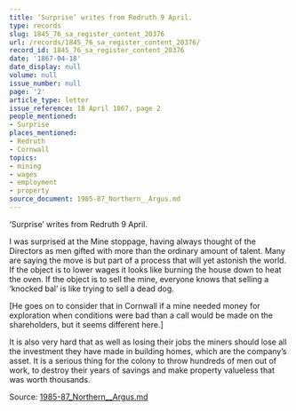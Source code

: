 ```yaml
---
title: ‘Surprise’ writes from Redruth 9 April.
type: records
slug: 1845_76_sa_register_content_20376
url: /records/1845_76_sa_register_content_20376/
record_id: 1845_76_sa_register_content_20376
date: '1867-04-18'
date_display: null
volume: null
issue_number: null
page: '2'
article_type: letter
issue_reference: 18 April 1867, page 2
people_mentioned:
- Surprise
places_mentioned:
- Redruth
- Cornwall
topics:
- mining
- wages
- employment
- property
source_document: 1985-87_Northern__Argus.md
---
```


‘Surprise’ writes from Redruth 9 April.

I was surprised at the Mine stoppage, having always thought of the Directors as men gifted with more than the ordinary amount of talent.  Many are saying the move is but part of a process that will yet astonish the world.  If the object is to lower wages it looks like burning the house down to heat the oven.  If the object is to sell the mine, everyone knows that selling a ‘knocked bal’ is like trying to sell a dead dog.

[He goes on to consider that in Cornwall if a mine needed money for exploration when conditions were bad than a call would be made on the shareholders, but it seems different here.]

It is also very hard that as well as losing their jobs the miners should lose all the investment they have made in building homes, which are the company’s asset.  It is a serious thing for the colony to throw hundreds of men out of work, to destroy their years of savings and make property valueless that was worth thousands.

Source: [1985-87_Northern__Argus.md](/downloads/markdown/1985-87_Northern__Argus.md)
